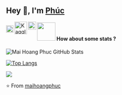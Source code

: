 ## Hey 👋, I'm [Phúc](https://www.facebook.com/Mai.Hoang.Phuc.1.2.3/)

<a href="https://www.linkedin.com/in/maihoangphuc/">
  <img align="left" style="margin-top: 10px" alt="Mehdi's LinkdeIn" width="20px" src="https://i.ibb.co/v1xz15r/linkedin-3-512.png" />
</a>
<a href="https://www.kaggle.com/mehdimabrouki">
  <img align="left" alt="Kaggle" width="34px" src="https://i.ibb.co/3TcDgbC/333-3334195-free-png-gray-facebook-logo-png-png-images-removebg-preview.png" />
</a>
<a href="https://www.instagram.com/mabroukimehdi/">
  <img align="left" alt="Mehdi's Instagram" width="22px" src="https://i.ibb.co/Nxh3WbB/png-clipart-social-media-computer-icons-like-button-linkedin-share-icon-twitter-purple-violet-thumbn.png" />
</a>


#### <img src="https://media.giphy.com/media/VgCDAzcKvsR6OM0uWg/giphy.gif" width="50"> How about some stats ?

<!-- Star -->
<img src="https://github-readme-stats.vercel.app/api?username=maihoangphuc&show_icons=true&hide_border=true&count_private=true&theme=calm&icon_color=fad000" alt="Mai Hoang Phuc GitHub Stats">

[![Top Langs](https://github-readme-stats.vercel.app/api/top-langs/?username=maihoangphuc&layout=compact)](https://github.com/maihoangphuc)

<!-- Repo Card -->
<a href="https://github.com/maihoangphuc/automate-Excel-and-Word-using-python">
  <img src="https://github-readme-stats.vercel.app/api/pin/?username=maihoangphuc&repo=automate-Excel-and-Word-using-python&theme=vue-dark" />
</a>    

⭐️ From [maihoangphuc](https://github.com/maihoangphuc)
